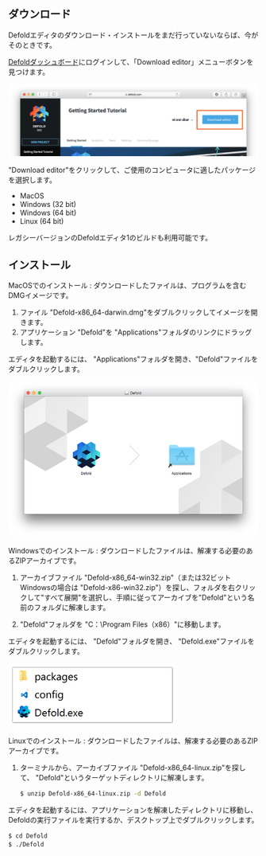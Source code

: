## ダウンロード

Defoldエディタのダウンロード・インストールをまだ行っていないならば、今がそのときです。

[Defoldダッシュボード](//dashboard.defold.com)にログインして、「Download editor」メニューボタンを見つけます。

![editorのダウンロード](../shared/images/dashboard_download.png)

"Download editor"をクリックして、ご使用のコンピュータに適したパッケージを選択します。

* MacOS
* Windows (32 bit)
* Windows (64 bit)
* Linux (64 bit)

レガシーバージョンのDefoldエディタ1のビルドも利用可能です。

## インストール

MacOSでのインストール
: ダウンロードしたファイルは、プログラムを含むDMGイメージです。

  1. ファイル "Defold-x86_64-darwin.dmg"をダブルクリックしてイメージを開きます。
  2. アプリケーション "Defold"を "Applications"フォルダのリンクにドラッグします。

  エディタを起動するには、 "Applications"フォルダを開き、"Defold"ファイルを<kbd>ダブルクリック</kbd>します。

  ![Defold MacOS](../shared/images/macos_content.png)

Windowsでのインストール
: ダウンロードしたファイルは、解凍する必要のあるZIPアーカイブです。

  1. アーカイブファイル "Defold-x86_64-win32.zip"（または32ビットWindowsの場合は "Defold-x86-win32.zip"）を探し、フォルダを右クリックして"すべて展開"を選択し、手順に従ってアーカイブを"Defold"という名前のフォルダに解凍します。

  2. "Defold"フォルダを "C：\Program Files（x86）"に移動します。

  エディタを起動するには、 "Defold"フォルダを開き、 "Defold.exe"ファイルをダブルクリックします。

  ![Defold windows](../shared/images/windows_content.png)

Linuxでのインストール
: ダウンロードしたファイルは、解凍する必要のあるZIPアーカイブです。

  1. ターミナルから、アーカイブファイル "Defold-x86_64-linux.zip"を探して、 "Defold"というターゲットディレクトリに解凍します。

     ```bash
     $ unzip Defold-x86_64-linux.zip -d Defold
     ```

  エディタを起動するには、アプリケーションを解凍したディレクトリに移動し、 Defoldの実行ファイルを実行するか、デスクトップ上でダブルクリックします。

  ```bash
  $ cd Defold
  $ ./Defold
  ```
